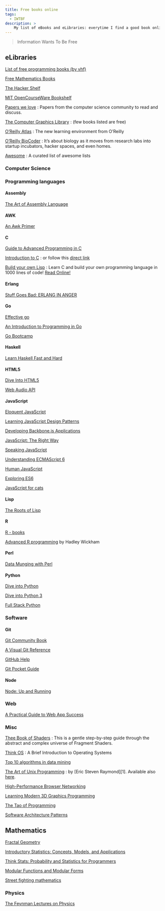 ```yaml
---
title: Free books online
tags:
  - IWTBF
description: >
    My list of eBooks and eLibraries: everytime I find a good book online I add it to the list.
---
```


> Information Wants To Be Free

## eLibraries

[List of free programming books (by vhf)](https://github.com/vhf/free-programming-books)

[Free Mathematics Books](http://www.e-booksdirectory.com/mathematics.php)

[The Hacker Shelf](http://hackershelf.com/)

[MIT OpenCourseWare Bookshelf](http://mitopencourseware.wordpress.com/ocw-bookshelf/)

[Papers we love](https://github.com/papers-we-love/papers-we-love)
: Papers from the computer science community to read and discuss.


[The Computer Graphics Library](http://fabiensanglard.net/Computer_Graphics_Principles_and_Practices/index.php)
: (few books listed are free)

[O’Reilly Atlas](http://chimera.labs.oreilly.com/)
: The new learning environment from O’Reilly

[O’Reilly BioCoder](http://www.oreilly.com/biocoder/)
: It’s about biology as it moves from research labs into startup incubators, hacker spaces, and even homes.

[Awesome](https://github.com/sindresorhus/awesome)
: A curated list of awesome lists

### Computer Science

### Programming languages

#### Assembly

[The Art of Assembly Language](http://www.ic.unicamp.br/~pannain/mc404/aulas/pdfs/Art%20Of%20Intel%20x86%20Assembly.pdf)

#### AWK

[An Awk Primer](https://en.m.wikibooks.org/wiki/An_Awk_Primer)

#### C

[Guide to Advanced Programming in C](http://pfacka.binaryparadise.com/articles/guide-to-advanced-programming-in-C.html)

[Introduction to C](http://charliethe.ninja/2015/05/29/intro_to_c.html)
: or follow this [direct link](http://charliethe.ninja/slideshow/english/introtoc.html#1)

[Build your own Lisp](http://www.buildyourownlisp.com/)
: Learn C and build your own programming language in 1000 lines of code! [Read Online!](http://www.buildyourownlisp.com/contents)

#### Erlang

[Stuff Goes Bad: ERLANG IN ANGER](http://www.erlang-in-anger.com/)

#### Go

[Effective go](http://golang.org/doc/effective_go.html)

[An Introduction to Programming in Go](http://www.golang-book.com/)

[Go Bootcamp](http://www.golangbootcamp.com/book)

#### Haskell

[Learn Haskell Fast and Hard](http://yannesposito.com/Scratch/en/blog/Haskell-the-Hard-Way/)

#### HTML5

[Dive Into HTML5](http://diveintohtml5.info/)

[Web Audio API](http://chimera.labs.oreilly.com/books/1234000001552/index.html)

#### JavaScript

[Eloquent JavaScript](http://eloquentjavascript.net/)

[Learning JavaScript Design Patterns](http://addyosmani.com/resources/essentialjsdesignpatterns/book/)

[Developing Backbone.js Applications](http://addyosmani.github.io/backbone-fundamentals/)

[JavaScript: The Right Way](http://jstherightway.org/)

[Speaking JavaScript](http://speakingjs.com/es5/)

[Understanding ECMAScript 6](https://github.com/nzakas/understandinges6)

[Human JavaScript](http://read.humanjavascript.com/)

[Exploring ES6](http://exploringjs.com/es6/)

[JavaScript for cats](http://jsforcats.com/)

#### Lisp

[The Roots of Lisp](http://www.cs.uml.edu/ecg/pub/uploads/OPLspr09/genesis-of-lisp-jmc.pdf)

#### R

[R - books](http://www.r-project.org/doc/bib/R-books.html)

[Advanced R programming](http://adv-r.had.co.nz/) by Hadley Wickham

#### Perl

[Data Munging with Perl](http://perlhacks.com/dmp.pdf)

#### Python

[Dive into Python](http://www.diveintopython.net/)

[Dive into Python 3](http://www.diveintopython3.net/)

[Full Stack Python](http://www.fullstackpython.com/)

### Software

#### Git

[Git Community Book](http://git-scm.com/)

[A Visual Git Reference](http://marklodato.github.io/visual-git-guide/index-en.html)

[GitHub Help](https://help.github.com/)

[Git Pocket Guide](http://chimera.labs.oreilly.com/books/1230000000561/index.html)

#### Node

[Node: Up and Running](http://chimera.labs.oreilly.com/books/1234000001808/index.html)


### Web

[A Practical Guide to Web App Success](http://webappsuccess.com/)

### Misc

[Thee Book of Shaders](http://thebookofshaders.com/)
: This is a gentle step-by-step guide through the abstract and complex universe of Fragment Shaders.

[Think OS](http://www.greenteapress.com/thinkos/index.html)
: A Brief Introduction to Operating Systems

[Top 10 algorithms in data mining](http://www.cs.uvm.edu/~icdm/algorithms/10Algorithms-08.pdf)

[The Art of Unix Programming](http://www.catb.org/esr/writings/taoup/html/index.html)
: by [Eric Steven Raymond][1]. Available also [here](http://www.faqs.org/docs/artu/index.html).

[High-Performance Browser Networking](http://chimera.labs.oreilly.com/books/1230000000545/index.html)

[Learning Modern 3D Graphics Programming](http://www.arcsynthesis.org/gltut/)

[The Tao of Programming](http://www.mit.edu/~xela/tao.html)

[Software Architecture Patterns](http://www.oreilly.com/programming/free/files/software-architecture-patterns.pdf)

## Mathematics

[Fractal Geometry](http://classes.yale.edu/fractals/)

[Introductory Statistics: Concepts, Models, and Applications](http://www.psychstat.missouristate.edu/introbook/sbk00.htm)

[Think Stats: Probability and Statistics for Programmers](http://greenteapress.com/thinkstats/)

[Modular Functions and Modular Forms](http://www.jmilne.org/math/CourseNotes/mf.html)

[Street fighting mathematics](http://mitpress.mit.edu/sites/default/files/titles/content/9780262514293_Creative_Commons_Edition.pdf)

### Physics

[The Feynman Lectures on Physics](http://www.feynmanlectures.caltech.edu/)


